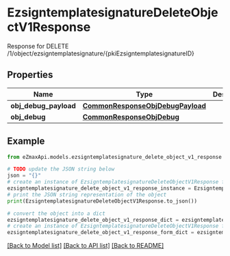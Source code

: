 # EzsigntemplatesignatureDeleteObjectV1Response

Response for DELETE /1/object/ezsigntemplatesignature/{pkiEzsigntemplatesignatureID}

## Properties

Name | Type | Description | Notes
------------ | ------------- | ------------- | -------------
**obj_debug_payload** | [**CommonResponseObjDebugPayload**](CommonResponseObjDebugPayload.md) |  | 
**obj_debug** | [**CommonResponseObjDebug**](CommonResponseObjDebug.md) |  | [optional] 

## Example

```python
from eZmaxApi.models.ezsigntemplatesignature_delete_object_v1_response import EzsigntemplatesignatureDeleteObjectV1Response

# TODO update the JSON string below
json = "{}"
# create an instance of EzsigntemplatesignatureDeleteObjectV1Response from a JSON string
ezsigntemplatesignature_delete_object_v1_response_instance = EzsigntemplatesignatureDeleteObjectV1Response.from_json(json)
# print the JSON string representation of the object
print(EzsigntemplatesignatureDeleteObjectV1Response.to_json())

# convert the object into a dict
ezsigntemplatesignature_delete_object_v1_response_dict = ezsigntemplatesignature_delete_object_v1_response_instance.to_dict()
# create an instance of EzsigntemplatesignatureDeleteObjectV1Response from a dict
ezsigntemplatesignature_delete_object_v1_response_form_dict = ezsigntemplatesignature_delete_object_v1_response.from_dict(ezsigntemplatesignature_delete_object_v1_response_dict)
```
[[Back to Model list]](../README.md#documentation-for-models) [[Back to API list]](../README.md#documentation-for-api-endpoints) [[Back to README]](../README.md)


